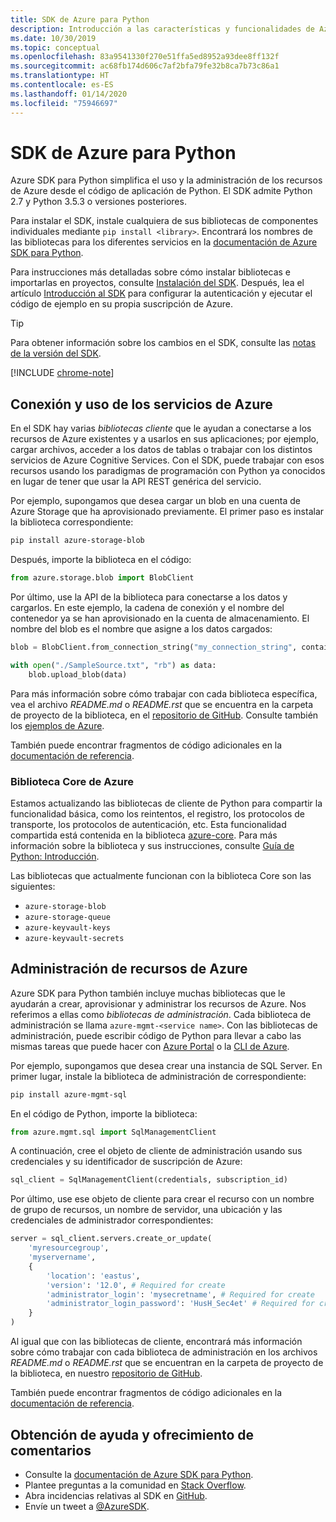 ```yaml
---
title: SDK de Azure para Python
description: Introducción a las características y funcionalidades de Azure SDK para Python, que ayuda a los desarrolladores a ser más productivos en su trabajo con los servicios de Azure.
ms.date: 10/30/2019
ms.topic: conceptual
ms.openlocfilehash: 83a9541330f270e51ffa5ed8952a93dee8ff132f
ms.sourcegitcommit: ac68fb174d606c7af2bfa79fe32b8ca7b73c86a1
ms.translationtype: HT
ms.contentlocale: es-ES
ms.lasthandoff: 01/14/2020
ms.locfileid: "75946697"
---
```

# <a name="azure-sdk-for-python"></a>SDK de Azure para Python

Azure SDK para Python simplifica el uso y la administración de los recursos de Azure desde el código de aplicación de Python. El SDK admite Python 2.7 y Python 3.5.3 o versiones posteriores.

Para instalar el SDK, instale cualquiera de sus bibliotecas de componentes individuales mediante `pip install <library>`. Encontrará los nombres de las bibliotecas para los diferentes servicios en la [documentación de Azure SDK para Python](https://azure.github.io/azure-sdk-for-python/).

Para instrucciones más detalladas sobre cómo instalar bibliotecas e importarlas en proyectos, consulte [Instalación del SDK](python-sdk-azure-install.md). Después, lea el artículo [Introducción al SDK](python-sdk-azure-get-started.yml) para configurar la autenticación y ejecutar el código de ejemplo en su propia suscripción de Azure.

> [!TIP]
> Para obtener información sobre los cambios en el SDK, consulte las [notas de la versión del SDK](https://azure.github.io/azure-sdk/).

[!INCLUDE [chrome-note](includes/chrome-note.md)]

## <a name="connect-and-use-azure-services"></a>Conexión y uso de los servicios de Azure

En el SDK hay varias *bibliotecas cliente* que le ayudan a conectarse a los recursos de Azure existentes y a usarlos en sus aplicaciones; por ejemplo, cargar archivos, acceder a los datos de tablas o trabajar con los distintos servicios de Azure Cognitive Services. Con el SDK, puede trabajar con esos recursos usando los paradigmas de programación con Python ya conocidos en lugar de tener que usar la API REST genérica del servicio.

Por ejemplo, supongamos que desea cargar un blob en una cuenta de Azure Storage que ha aprovisionado previamente. El primer paso es instalar la biblioteca correspondiente:

```bash
pip install azure-storage-blob
```

Después, importe la biblioteca en el código:

```python
from azure.storage.blob import BlobClient
```

Por último, use la API de la biblioteca para conectarse a los datos y cargarlos. En este ejemplo, la cadena de conexión y el nombre del contenedor ya se han aprovisionado en la cuenta de almacenamiento. El nombre del blob es el nombre que asigne a los datos cargados:

```python
blob = BlobClient.from_connection_string("my_connection_string", container="mycontainer", blob="my_blob")

with open("./SampleSource.txt", "rb") as data:
    blob.upload_blob(data)
```

Para más información sobre cómo trabajar con cada biblioteca específica, vea el archivo *README.md* o *README.rst* que se encuentra en la carpeta de proyecto de la biblioteca, en el [repositorio de GitHub](https://github.com/Azure/azure-sdk-for-python/tree/master/sdk). Consulte también los [ejemplos de Azure](https://docs.microsoft.com/samples/browse/?languages=python).

También puede encontrar fragmentos de código adicionales en la [documentación de referencia](/python/api?view=azure-python).

### <a name="the-azure-core-library"></a>Biblioteca Core de Azure

Estamos actualizando las bibliotecas de cliente de Python para compartir la funcionalidad básica, como los reintentos, el registro, los protocolos de transporte, los protocolos de autenticación, etc. Esta funcionalidad compartida está contenida en la biblioteca [azure-core](https://github.com/Azure/azure-sdk-for-python/tree/master/sdk/core/azure-core). Para más información sobre la biblioteca y sus instrucciones, consulte [Guía de Python: Introducción](https://azure.github.io/azure-sdk/python_introduction.html).

Las bibliotecas que actualmente funcionan con la biblioteca Core son las siguientes:

- `azure-storage-blob`
- `azure-storage-queue`
- `azure-keyvault-keys`
- `azure-keyvault-secrets`

## <a name="manage-azure-resources"></a>Administración de recursos de Azure

Azure SDK para Python también incluye muchas bibliotecas que le ayudarán a crear, aprovisionar y administrar los recursos de Azure. Nos referimos a ellas como *bibliotecas de administración*. Cada biblioteca de administración se llama `azure-mgmt-<service name>`. Con las bibliotecas de administración, puede escribir código de Python para llevar a cabo las mismas tareas que puede hacer con [Azure Portal](https://portal.azure.com) o la [CLI de Azure](https://docs.microsoft.com/cli/azure/install-azure-cli).

Por ejemplo, supongamos que desea crear una instancia de SQL Server. En primer lugar, instale la biblioteca de administración de correspondiente:

```bash
pip install azure-mgmt-sql
```

En el código de Python, importe la biblioteca:

```python
from azure.mgmt.sql import SqlManagementClient

```

A continuación, cree el objeto de cliente de administración usando sus credenciales y su identificador de suscripción de Azure:

```python
sql_client = SqlManagementClient(credentials, subscription_id)
```

Por último, use ese objeto de cliente para crear el recurso con un nombre de grupo de recursos, un nombre de servidor, una ubicación y las credenciales de administrador correspondientes:

```python
server = sql_client.servers.create_or_update(
    'myresourcegroup',
    'myservername',
    {
        'location': 'eastus',
        'version': '12.0', # Required for create
        'administrator_login': 'mysecretname', # Required for create
        'administrator_login_password': 'HusH_Sec4et' # Required for create
    }
)
```

Al igual que con las bibliotecas de cliente, encontrará más información sobre cómo trabajar con cada biblioteca de administración en los archivos *README.md* o *README.rst* que se encuentran en la carpeta de proyecto de la biblioteca, en nuestro [repositorio de GitHub](https://github.com/Azure/azure-sdk-for-python/tree/master/sdk).

También puede encontrar fragmentos de código adicionales en la [documentación de referencia](/python/api?view=azure-python). 

## <a name="get-help-and-give-feedback"></a>Obtención de ayuda y ofrecimiento de comentarios

- Consulte la [documentación de Azure SDK para Python](https://aka.ms/python-docs).
- Plantee preguntas a la comunidad en [Stack Overflow](https://stackoverflow.com/questions/tagged/azure-sdk-python).
- Abra incidencias relativas al SDK en [GitHub](https://github.com/Azure/azure-sdk-for-python/issues).
- Envíe un tweet a [@AzureSDK](https://twitter.com/AzureSdk/).
